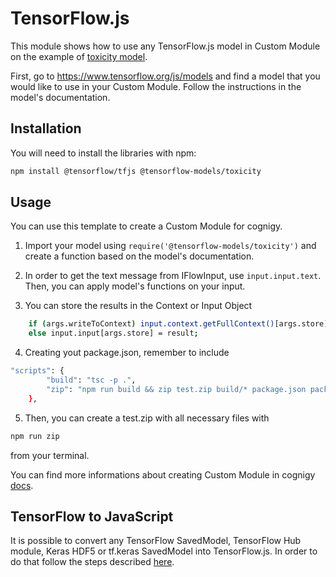 ﻿# TensorFlow.js

This module shows how to use any TensorFlow.js model in Custom Module on the example of [toxicity model](https://github.com/tensorflow/tfjs-models/tree/master/toxicity).

First, go to https://www.tensorflow.org/js/models and find a model that you would like to use in your Custom Module. Follow the instructions in the model's documentation.

## Installation

You will need to install the libraries with npm:

```bash
npm install @tensorflow/tfjs @tensorflow-models/toxicity
```

## Usage

You can use this template to create a Custom Module for cognigy.

1. Import your model using `require('@tensorflow-models/toxicity')` and create a function based on the model's documentation.

2. In order to get the text message from IFlowInput, use `input.input.text`. Then, you can apply model's functions on your input.

3. You can store the results in the Context or Input Object 
```	bash
	if (args.writeToContext) input.context.getFullContext()[args.store] = result;
	else input.input[args.store] = result;
```

4. Creating yout package.json, remember to include
```	bash
"scripts": {
		"build": "tsc -p .",
		"zip": "npm run build && zip test.zip build/* package.json package-lock.json README.md icon.png icon-large.png"
	},
```

5. Then, you can create a test.zip with all necessary files with
```bash
npm run zip
```
from your terminal.

You can find more informations about creating Custom Module in cognigy [docs](https://docs.cognigy.com/docs/integration-framework).


## TensorFlow to JavaScript

It is possible to convert any TensorFlow SavedModel, TensorFlow Hub module, Keras HDF5 or tf.keras SavedModel into TensorFlow.js. In order to do that follow the steps described [here](https://github.com/tensorflow/tfjs/tree/master/tfjs-converter).
